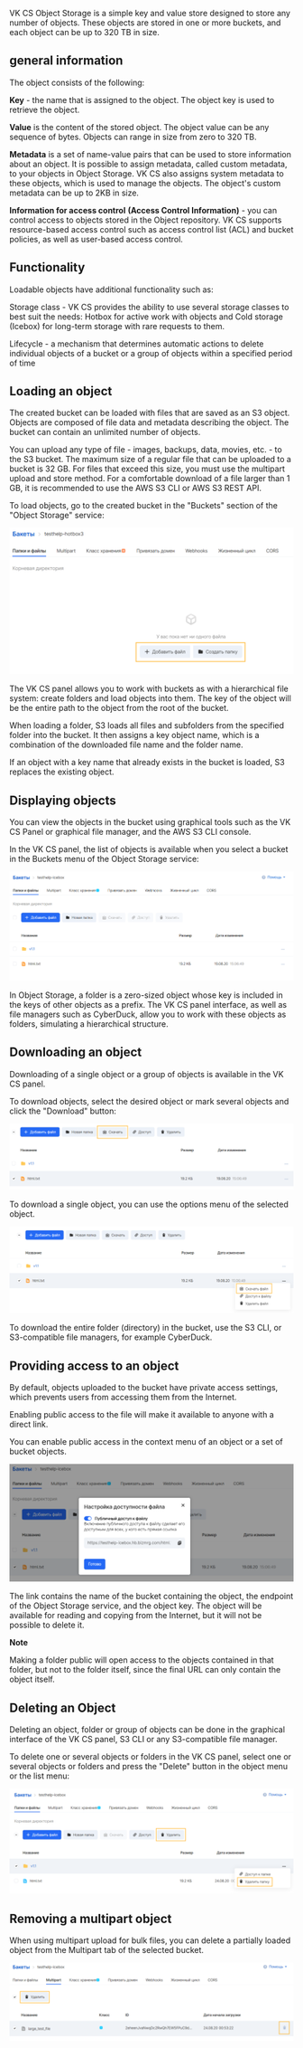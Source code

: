 VK CS Object Storage is a simple key and value store designed to store any number of objects. These objects are stored in one or more buckets, and each object can be up to 320 TB in size.

## general information

The object consists of the following:

**Key** - the name that is assigned to the object. The object key is used to retrieve the object.

**Value** is the content of the stored object. The object value can be any sequence of bytes. Objects can range in size from zero to 320 TB.

**Metadata** is a set of name-value pairs that can be used to store information about an object. It is possible to assign metadata, called custom metadata, to your objects in Object Storage. VK CS also assigns system metadata to these objects, which is used to manage the objects. The object's custom metadata can be up to 2KB in size.

**Information for access control** **(Access Control Information)** - you can control access to objects stored in the Object repository. VK CS supports resource-based access control such as access control list (ACL) and bucket policies, as well as user-based access control.

## Functionality

Loadable objects have additional functionality such as:

Storage class - VK CS provides the ability to use several storage classes to best suit the needs: Hotbox for active work with objects and Cold storage (Icebox) for long-term storage with rare requests to them.

Lifecycle - a mechanism that determines automatic actions to delete individual objects of a bucket or a group of objects within a specified period of time

## Loading an object

The created bucket can be loaded with files that are saved as an S3 object. Objects are composed of file data and metadata describing the object. The bucket can contain an unlimited number of objects.

You can upload any type of file - images, backups, data, movies, etc. - to the S3 bucket. The maximum size of a regular file that can be uploaded to a bucket is 32 GB. For files that exceed this size, you must use the multipart upload and store method. For a comfortable download of a file larger than 1 GB, it is recommended to use the AWS S3 CLI or AWS S3 REST API.

To load objects, go to the created bucket in the "Buckets" section of the "Object Storage" service:

![](./assets/1598208678739-1598208678739.png)

The VK CS panel allows you to work with buckets as with a hierarchical file system: create folders and load objects into them. The key of the object will be the entire path to the object from the root of the bucket.

When loading a folder, S3 loads all files and subfolders from the specified folder into the bucket. It then assigns a key object name, which is a combination of the downloaded file name and the folder name.

If an object with a key name that already exists in the bucket is loaded, S3 replaces the existing object.

## Displaying objects

You can view the objects in the bucket using graphical tools such as the VK CS Panel or graphical file manager, and the AWS S3 CLI console.

In the VK CS panel, the list of objects is available when you select a bucket in the Buckets menu of the Object Storage service:

![](./assets/1598218430495-1598218430495.png)

In Object Storage, a folder is a zero-sized object whose key is included in the keys of other objects as a prefix. The VK CS panel interface, as well as file managers such as CyberDuck, allow you to work with these objects as folders, simulating a hierarchical structure.

## Downloading an object

Downloading of a single object or a group of objects is available in the VK CS panel.

To download objects, select the desired object or mark several objects and click the "Download" button:

![](./assets/1598218543801-1598218543801.png)

To download a single object, you can use the options menu of the selected object.

![](./assets/1598218591879-1598218591879.png)

To download the entire folder (directory) in the bucket, use the S3 CLI, or S3-compatible file managers, for example CyberDuck.

## Providing access to an object

By default, objects uploaded to the bucket have private access settings, which prevents users from accessing them from the Internet.

Enabling public access to the file will make it available to anyone with a direct link.

You can enable public access in the context menu of an object or a set of bucket objects.

![](./assets/1598218822058-1598218822058.png)

The link contains the name of the bucket containing the object, the endpoint of the Object Storage service, and the object key. The object will be available for reading and copying from the Internet, but it will not be possible to delete it.

**Note**

Making a folder public will open access to the objects contained in that folder, but not to the folder itself, since the final URL can only contain the object itself.

## Deleting an Object

Deleting an object, folder or group of objects can be done in the graphical interface of the VK CS panel, S3 CLI or any S3-compatible file manager.

To delete one or several objects or folders in the VK CS panel, select one or several objects or folders and press the "Delete" button in the object menu or the list menu:

![](./assets/1598219417350-1598219417350.png)

## Removing a multipart object

When using multipart upload for bulk files, you can delete a partially loaded object from the Multipart tab of the selected bucket.

![](./assets/1598220018325-1598220018325.png)
